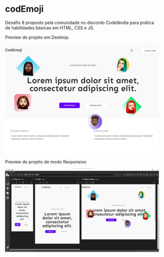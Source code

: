 # codEmoji

Desafio 8 proposto pela comunidade no discordo Codelândia para prática de habilidades básicas em HTML, CSS e JS.

Preview do projeto em Desktop.

![Imagens do projeto](/assets/images/preview-full-desktop.png)

Preview do projeto de modo Responsivo

![Imagens do projeto](/assets/images/preview-responsive.png)
